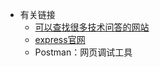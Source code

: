 + 有关链接
  + [可以查找很多技术问答的网站](https://stackoverflow.com/search?q=framework+library)  
  + [express官网](http://www.expressjs.com)
  + Postman：网页调试工具
